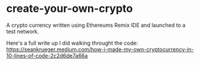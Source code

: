 # create-your-own-crypto
A crypto currency written using Ethereums Remix IDE and launched to a test network.

Here's a full write up I did walking throught the code:
https://seankrueger.medium.com/how-i-made-my-own-cryptocurrency-in-10-lines-of-code-2c2d6de7a66a
